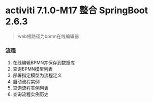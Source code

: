 # activiti 7.1.0-M17 整合 SpringBoot 2.6.3

> web根路径为bpmn在线编辑器

### 流程
1. 在线编辑BPMN并保存到数据库
2. 查询BPMN模型列表
3. 部署指定模型为流程定义
4. 启动流程实例
5. 查询流程实例列表
6. 查询流程实例历史